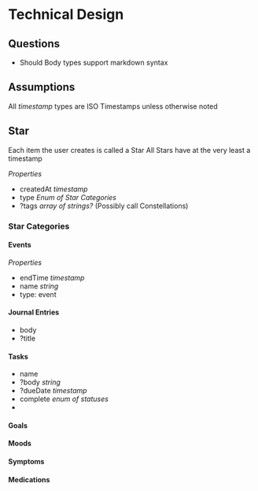 # Technical Design

## Questions

- Should Body types support markdown syntax

## Assumptions

All _timestamp_ types are ISO Timestamps unless otherwise noted

## Star

Each item the user creates is called a Star
All Stars have at the very least a timestamp

_Properties_

- createdAt _timestamp_
- type _Enum of Star Categories_
- ?tags _array of strings?_ (Possibly call Constellations)

### Star Categories

#### Events

_Properties_

- endTime _timestamp_
- name _string_
- type: event

#### Journal Entries

- body
- ?title

#### Tasks

- name
- ?body _string_
- ?dueDate _timestamp_
- complete _enum of statuses_
-

#### Goals

#### Moods

#### Symptoms

#### Medications
